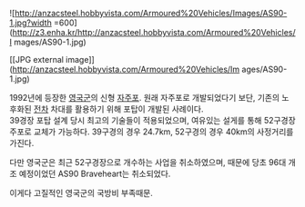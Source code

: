 ![http://anzacsteel.hobbyvista.com/Armoured%20Vehicles/Images/AS90-1.jpg?width
=600](http://z3.enha.kr/http://anzacsteel.hobbyvista.com/Armoured%20Vehicles/I
mages/AS90-1.jpg)

[[JPG external image]](http://anzacsteel.hobbyvista.com/Armoured%20Vehicles/Im
ages/AS90-1.jpg)

  
1992년에 등장한 [영국군](%EC%98%81%EA%B5%AD%EA%B5%B0.md)의 신형
[자주포](%EC%9E%90%EC%A3%BC%ED%8F%AC.md). 원래 자주포로 개발되었다기 보단, 기존의 노후화된
[전차](%EC%A0%84%EC%B0%A8.md) 차대를 활용하기 위해 포탑이 개발된 사례이다.  
39경장 포탑 설계 당시 최고의 기술들이 적용되었으며, 여유있는 설게를 통해 52구경장 주포로 교체가 가능하다. 39구경의 경우
24.7km, 52구경의 경우 40km의 사정거리를 가진다.

다만 영국군은 최근 52구경장으로 개수하는 사업을 취소하였으며, 때문에 당초 96대 개조 예정이었던 AS90 Braveheart는
취소되었다.

이게다 고질적인 영국군의 국방비 부족때문.


